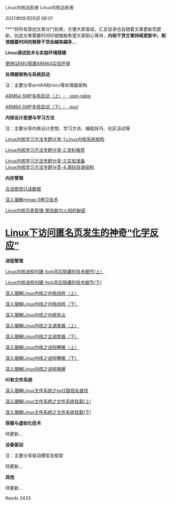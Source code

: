 Linux内核远航者 Linux内核远航者

_2021年09月29日 08:01_

\*\*\*\*将所有原创文章分门别类，方便大家查阅，汇总目录也会随着文章更新而更新，创造文章需要时间仔细推敲希望大家耐心等待，**内核干货文章持续更新中，**相信随着时间的推移干货会越来越多...****

**Linux调试技术与实验环境搭建**

[使用QEMU搭建ARM64实验环境](http://mp.weixin.qq.com/s?__biz=MzAwMDQ1MjAzOQ==&mid=2247483791&idx=1&sn=4a3fb879638216259759c9d2c30ca90c&chksm=9ae9f527ad9e7c311e6f60d2bcabd6ee1fb2f6e47d21c4e0286b0a266397e93230f842dc3d2c&scene=21#wechat_redirect)

**处理器架构与系统启动**

注：主要分享arm64和riscv等处理器架构

[ARM64 SMP多核启动（上）-　spin-table](http://mp.weixin.qq.com/s?__biz=MzAwMDQ1MjAzOQ==&mid=2247483701&idx=1&sn=b3c1bf0aeb6e041081557010d75257d9&chksm=9ae9f59dad9e7c8b10ce29195619e212ddf92463037f1b29e768f37c1b2a04a0eb6cfa9697d4&scene=21#wechat_redirect)

[ARM64 SMP多核启动（下）-　psci](http://mp.weixin.qq.com/s?__biz=MzAwMDQ1MjAzOQ==&mid=2247483723&idx=1&sn=926c389bbf0edcf7ed8748b24aeff27f&chksm=9ae9f5e3ad9e7cf584ed1336d5b37b58c697c24e2ce2f672d139795764dba5ba63647165c32a&scene=21#wechat_redirect)

**内核设计思想与学习方法**

注：主要分享内核设计思想、学习方法、编程技巧、社区活动等

[Linux内核学习方法专题分享-1.Linux内核系统架构](http://mp.weixin.qq.com/s?__biz=MzAwMDQ1MjAzOQ==&mid=2247484153&idx=1&sn=b6b7a17f6ac8cc85f2fd8447c80746ad&chksm=9ae9f651ad9e7f47efe9818c8ad14c8c49884702fb51ade8fd61db4d299b1af211b08635e836&scene=21#wechat_redirect)

[Linux内核学习方法专题分享-2.资料推荐](http://mp.weixin.qq.com/s?__biz=MzAwMDQ1MjAzOQ==&mid=2247484172&idx=1&sn=2344b8dfd3458eb042530ef700768f67&chksm=9ae9f7a4ad9e7eb222a9bbad94fba4f54891c35d27249688319de622a503d9c4c49ea3a74aec&scene=21#wechat_redirect)

[Linux内核学习方法专题分享-3.实验准备](http://mp.weixin.qq.com/s?__biz=MzAwMDQ1MjAzOQ==&mid=2247484187&idx=1&sn=8b5351a25a2dd9f7843fb8d318e44275&chksm=9ae9f7b3ad9e7ea57379a3f1004727e5adf98bf16cdc8ae0a54f71d758a76fcda64c5452f635&scene=21#wechat_redirect)\
[Linux内核学习方法专题分享-4.源码目录结构](http://mp.weixin.qq.com/s?__biz=MzAwMDQ1MjAzOQ==&mid=2247484187&idx=2&sn=152ec33f64293f1c99e9eec10fdd312a&chksm=9ae9f7b3ad9e7ea561693d3dd6a8f8f09aa4603d5151ff7d93b39e3a93d2f7703b503610c969&scene=21#wechat_redirect)

**内存管理**

[合法修改只读数据](http://mp.weixin.qq.com/s?__biz=MzAwMDQ1MjAzOQ==&mid=2247483856&idx=1&sn=7bac2edf81925190f83fe1dde44f888b&chksm=9ae9f578ad9e7c6e89818259f8f3efe369c3dc312b79058efb48a16c954baf3803634297bf55&scene=21#wechat_redirect)

[深入理解mmap 0拷贝技术](http://mp.weixin.qq.com/s?__biz=MzAwMDQ1MjAzOQ==&mid=2247483736&idx=1&sn=5f33c621ba3a6662865e348f91f8ca74&chksm=9ae9f5f0ad9e7ce63258abacecf74d5f55ed8040ffcd4f3c898b19f4a1b0483a28225c1d608e&scene=21#wechat_redirect)

[Linux内核页表管理-那些鲜为人知的秘密](http://mp.weixin.qq.com/s?__biz=MzAwMDQ1MjAzOQ==&mid=2247483864&idx=1&sn=01c0f66c9a0fe8daf8fdd52fce723e5c&chksm=9ae9f570ad9e7c66f270fe228dd5256f9bd4b1715c880483ba768855fefa174b754a080dc8ee&scene=21#wechat_redirect)

# [Linux下访问匿名页发生的神奇“化学反应”](http://mp.weixin.qq.com/s?__biz=MzAwMDQ1MjAzOQ==&mid=2247484399&idx=1&sn=ae6675a7cc16b8078b16bc499cbd3f4d&chksm=9ae9f747ad9e7e51d681091175e5fe6d4c6a3dc0dea54dab9e40397dc1bb1cca78430d8e2ae7&scene=21#wechat_redirect)

**进程管理**

[Linux内核进程创建-fork背后隐藏的技术细节(上）](http://mp.weixin.qq.com/s?__biz=MzAwMDQ1MjAzOQ==&mid=2247483665&idx=1&sn=9bc962f8519810fdcc8fe97dbff951b5&chksm=9ae9f5b9ad9e7caf2279d555f0d39eec3acc87e9cadb5f57b5d075661620263f65174d6892fa&scene=21#wechat_redirect)

[Linux内核进程创建-fork背后隐藏的技术细节(下)](http://mp.weixin.qq.com/s?__biz=MzAwMDQ1MjAzOQ==&mid=2247483683&idx=1&sn=aefca60e3429c30a807dd9f0b3c98f5b&chksm=9ae9f58bad9e7c9d834fbf92ac4ee287c7ea8d71f2efb48f588f02ac0a5ecdbbdff6ee6f487f&scene=21#wechat_redirect)

[深入理解Linux内核之内核线程（上）](http://mp.weixin.qq.com/s?__biz=MzAwMDQ1MjAzOQ==&mid=2247483828&idx=1&sn=6e08e7569ff41e0cca19bdb9b970cefb&chksm=9ae9f51cad9e7c0afd8d4ee96d60d5f56089a8ed2143c622de1ffaaf278258366d9c6af1d88e&scene=21#wechat_redirect)

[深入理解Linux内核之内核线程（下）](http://mp.weixin.qq.com/s?__biz=MzAwMDQ1MjAzOQ==&mid=2247483829&idx=1&sn=ee3c273089c4823f9f12cee8445e8776&chksm=9ae9f51dad9e7c0b00811f4ec2a36a7dfd08ce25645d781d19bfdff69f74d1c1a64f2d2194df&scene=21#wechat_redirect)

[深入理解Linux内核之内核抢占](http://mp.weixin.qq.com/s?__biz=MzAwMDQ1MjAzOQ==&mid=2247483925&idx=1&sn=7c2d8aefcd139f0988293ecc5dedd2c8&chksm=9ae9f6bdad9e7fab9960e470de892b79366d2f272ef4fadd312fd5acba4aab0d611968c91e82&scene=21#wechat_redirect)

[深入理解Linux内核之主调度器（上）](http://mp.weixin.qq.com/s?__biz=MzAwMDQ1MjAzOQ==&mid=2247484232&idx=1&sn=8a07d729cccbeff9e29b708f77ef0014&chksm=9ae9f7e0ad9e7ef63441d8568c4aa44232b55c31ba8ad0cf5dc1180724e4f781ca0e88495c96&scene=21#wechat_redirect)

[深入理解Linux内核之主调度器（下）](http://mp.weixin.qq.com/s?__biz=MzAwMDQ1MjAzOQ==&mid=2247484245&idx=1&sn=9387ecf1680eddd119b6fceac57f8dad&chksm=9ae9f7fdad9e7eeb89a065ed55e9d236148df650659c8f88177bb2773bc00cb12b97b3449cb9&scene=21#wechat_redirect)

[深入理解Linux内核之进程睡眠（上）](http://mp.weixin.qq.com/s?__biz=MzAwMDQ1MjAzOQ==&mid=2247484277&idx=1&sn=516b59a201102810bc5212a838abe047&chksm=9ae9f7ddad9e7ecbe8808a65b23e172bf42f4f21546444b0cce01ae466c1cce48108a4f358f2&scene=21#wechat_redirect)

[深入理解Linux内核之进程睡眠（下）](http://mp.weixin.qq.com/s?__biz=MzAwMDQ1MjAzOQ==&mid=2247484304&idx=1&sn=6b996f45fed8c1456c675c9ca934d42d&chksm=9ae9f738ad9e7e2ebab15744a99a86bb31956594187fd626e0a3921c24c143d7fdca46dcd938&scene=21#wechat_redirect)

[深入理解Linux内核之进程唤醒](http://mp.weixin.qq.com/s?__biz=MzAwMDQ1MjAzOQ==&mid=2247484347&idx=1&sn=cc444250458b4593b37dd785d243801e&chksm=9ae9f713ad9e7e05fb600214ee39a005cf9666405730f1a1d50cb008702010a583345311a4f0&scene=21#wechat_redirect)

**IO和文件系统**

[深入理解Linux文件系统之ext2路径名查找](http://mp.weixin.qq.com/s?__biz=MzAwMDQ1MjAzOQ==&mid=2247483964&idx=1&sn=e2da0fbe6901141ad247542e520ff6c3&chksm=9ae9f694ad9e7f825f61b08119717f9d5afa09bbcd1e99adfeab65ad62b848839f01fc242672&scene=21#wechat_redirect)

[深入理解Linux文件系统之文件系统挂载(上)](http://mp.weixin.qq.com/s?__biz=MzAwMDQ1MjAzOQ==&mid=2247484079&idx=1&sn=b8495b7022ba9933588ed5333b40a345&chksm=9ae9f607ad9e7f11f951786676c5c3d039a036dc7930f836436fcd2f8371990ba140a1cd04df&scene=21#wechat_redirect)

[深入理解Linux文件系统之文件系统挂载(下)](http://mp.weixin.qq.com/s?__biz=MzAwMDQ1MjAzOQ==&mid=2247484079&idx=2&sn=486459d87468309cbae46d9e9c714082&chksm=9ae9f607ad9e7f1197cc0921e6702484aacc951ecabf033d9aa2ab0887e68ead0238bb0e1bbc&scene=21#wechat_redirect)

**容器与虚拟化技术**

待更新...

**设备驱动**

注：主要分享驱动模型及框架

待更新...

**其他**

待更新...

Reads 2433

​
